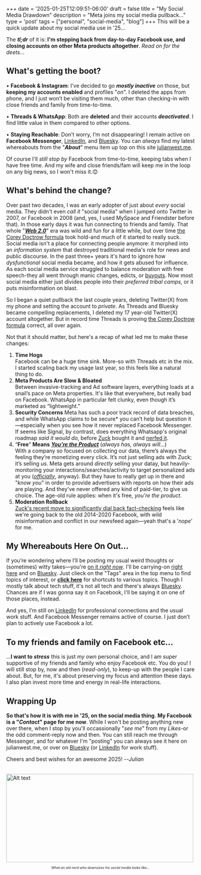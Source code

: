 +++
date = '2025-01-25T12:09:51-06:00'
draft = false
title = "My Social Media Drawdown"
description = "Meta joins my social media pullback..."
type = 'post'
tags = ["personal", "social-media", "blog"]
+++
This will be a quick update about my social media use in '25... <br /> 

The ***tl;dr*** of it is: **I'm stepping back from day-to-day Facebook use, and closing accounts on other Meta products altogether**.  *Read on for the deets*...<br />

## What's getting the boot?

• **Facebook & Instagram**: I’ve decided to go ***mostly inactive*** on those, but **keeping my accounts enabled** and profiles "*on*". I deleted the apps from phone, and I just won’t be visiting them much, other than checking-in with close friends and family from time-to-time. <br />

• **Threads & WhatsApp**: Both are **deleted** and their accounts ***deactivated***. I find little value in them compared to other options. <br />

•	**Staying Reachable**: Don’t worry, I’m not disappearing! I remain active on **Facebook Messenger**, [LinkedIn](https://www.linkedin.com/in/julianwest/), and [Bluesky](https://bsky.app/profile/julianwest.me). You can *always* find my latest whereabouts from the "***About***" menu item up top on this site [julianwest.me](https://julianwest.me).  <br />

Of course I'll *still stop by* Facebook from time-to-time, keeping tabs when I have free time. And my wife and close friends/fam will keep me in the loop on any big news, so I won't miss it.😊

## What's behind the change?

Over past two decades, I was an early adopter of just about *every* social media. They didn't even *call it* "social media" when I jumped onto Twitter in 2007, or Facebook in 2008 (and, yes, I used MySpace and Friendster before that).  In those early days it was fun connecting to friends and family. That whole "[***Web 2.0***](https://en.wikipedia.org/wiki/Web_2.0)" era was wild and fun for a little while, but over time [the Corey Doctrow formula](https://julianwest.me/Blog/enshittification-of-the-internet/) took hold-and much of it started to really suck.  Social media isn't a place for connecting people anymore: it morphed into an *information system* that destroyed traditional media's role for news and public discourse. In the past three+ years it's hard to ignore how *dysfunctional* social media became, and how it gets abused for influence. As each social media service struggled to balance moderation with free speech-they all went through manic changes, edicts, or [buyouts](https://en.wikipedia.org/wiki/Acquisition_of_Twitter_by_Elon_Musk). Now most social media either just divides people into their *preferred tribal camps*, or it puts misinformation on blast. <br />

So I began a quiet pullback the last couple years, deleting Twitter(X) from my phone and setting the account to *private*. As Threads and Bluesky became compelling replacements, I deleted my 17 year-old Twitter(X) account altogether.  But in record time Threads is proving [the Corey Doctrow formula](https://julianwest.me/Blog/enshittification-of-the-internet/) correct, all over again. <br />

Not that it should matter, but here's a recap of what led me to make these changes:

1.	**Time Hogs** <br />
Facebook can be a huge time sink.  More-so with Threads etc in the mix. I started scaling back my usage last year, so this feels like a natural thing to do. <br /> 
2.	**Meta Products Are Slow & Bloated** <br />
Between invasive-tracking and Ad software layers, everything loads at a snail’s pace on Meta properties.  It's like that everywhere, but really bad on Facebook. WhatsApp in particular felt clunky, even though it’s marketed as “lightweight.” <br /> 
3.	**Security Concerns**
Meta has such a poor track record of data breaches, and while WhatsApp claims to be *s*ecure* you can’t help but question it—especially when you see how it never replaced Facebook Messenger.  If seems like Signal, by contrast, does everything Whatsapp's original roadmap *said it would do*, before [Zuck](https://en.wikipedia.org/wiki/Mark_Zuckerberg) bought it and [nerfed it](https://en.wikipedia.org/wiki/Game_balance#Buffs_and_nerfs).
4.	“**Free**” **Means** [***You’re the Product***](https://www.forbes.com/sites/marketshare/2012/03/05/if-youre-not-paying-for-it-you-become-the-product/) (*always has, always will*...) <br />
With a company so focused on collecting our data, there’s always the feeling they’re monetizing every click. It’s not just selling ads with Zuck; it’s selling *us*.  Meta gets around *directly* selling your datay, but heavily-monitoring your interactions/searches/activity to target personalized ads at you ([*officially*](https://www.facebook.com/help/152637448140583/), anyway).  But they have to really get up in there and "*know you*" in order to provide advertisers with reports on how their ads are playing.  And they've never offered any kind of paid-tier, to give us choice.  The age-old rule applies: when it's free, *you're the product*. <br /> 
5.	**Moderation Rollback** <br />
[Zuck's recent move to significantly dial back fact-checking](https://www.nbcnews.com/tech/social-media/zuckerbergs-fact-checking-rollback-ushers-chaotic-online-era-rcna186561) feels like we're going back to the old 2014-2020 Facebook, with wild misinformation and conflict in our newsfeed again—yeah that's a '*nope*' for me. <br /> 

## My Whereabouts Here On Out... 

If you’re wondering where I’ll be posting my usual weird thoughts or (sometimes) witty takes—you're [on it *right now*](https://julianwest.me).  I'll be carrying-on [right here](https://julianwest.me/Blog/) and on [Bluesky](https://bsky.app/profile/julianwest.me). Just clieck on the "Tags" area in the top menu to find topics of interest, or [**click here**](https://julianwest.me/Blog/nav-tips/) for shortcuts to various topics.  Though I mostly talk about tech stuff, it's not all tech and there's always [Bluesky](https://bsky.app/profile/julianwest.me).  Chances are if I was gonna say it on Facebook, I'll be saying it on one of those places, instead.

And yes, I’m still on [LinkedIn](https://www.linkedin.com/in/julianwest/) for professional connections and the usual work stuff. And Facebook Messenger remains active of course.  I just don’t plan to actively use Facebook a lot.

## To my friends and family on Facebook etc...

...**I want to *stress*** this is just *my own* personal choice, and I am super supportive of my friends and family who enjoy Facebook etc. You do you! I will still stop by, now and then (*read-only*), to keep-up with the people I care about. But, for me, it's about preserving my focus and attention these days.  I also plan invest more time and energy in real-life interactions.  

## Wrapping Up

**So that's how it is with me in '25, on the social media thing**.  **My Facebook is a "*Contact*" page for me now**.  While I won't be posting anything new over there, when I stop by you'll occassionally "*see me*" from my *Likes*-or the odd comment-reply now and then.  You can still reach me through Messenger, and for whatever I'm "posting" you can always see it here on julianwest.me, or over on [Bluesky](https://bsky.app/profile/julianwest.me) (or [LinkedIn](https://www.linkedin.com/in/julianwest/) for work stuff). <br /> 

Cheers and best wishes for an awesome 2025! --*Julian* <br /> <br />

<img src="https://julianwest.me/Blog/posts/images/jdub-jan-25.jpeg" alt="Alt text" width="500" height="235">
<div style="font-size: 9px;">
<p style="text-align: center;"><i>What an old nerd who downsizes his social media looks like...</i></p>
</div>